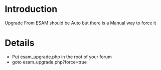 # Introduction #

Upgrade From ESAM should be Auto
but there is a Manual way to force it


# Details #

  * Put esam\_upgrade.php in the root of your forum
  * goto esam\_upgrade.php?force=true